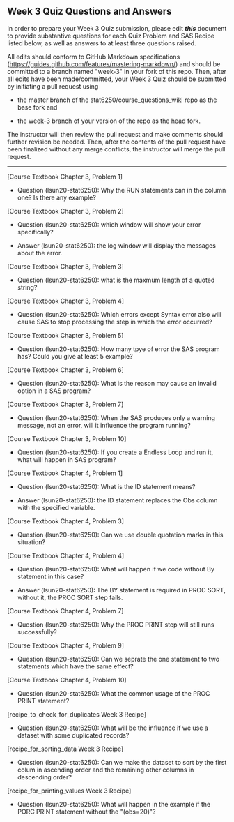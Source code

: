 
## Week 3 Quiz Questions and Answers

In order to prepare your Week 3 Quiz submission, please edit ***this*** document to provide substantive questions for each Quiz Problem and SAS Recipe listed below, as well as answers to at least three questions raised.

All edits should conform to GitHub Markdown specifications (https://guides.github.com/features/mastering-markdown/) and should be committed to a branch named "week-3" in your fork of this repo. Then, after all edits have been made/committed, your Week 3 Quiz should be submitted by initiating a pull request using

- the master branch of the stat6250/course_questions_wiki repo as the base fork and

- the week-3 branch of your version of the repo as the head fork.

The instructor will then review the pull request and make comments should further revision be needed. Then, after the contents of the pull request have been finalized without any merge conflicts, the instructor will merge the pull request.

********************************************************************************



[Course Textbook Chapter 3, Problem 1]
- Question (lsun20-stat6250): Why the RUN statements can in the column one? Is there any example?


[Course Textbook Chapter 3, Problem 2]
- Question (lsun20-stat6250): which window will show your error specifically?

- Answer (lsun20-stat6250): the log window will display the messages about the error.

[Course Textbook Chapter 3, Problem 3]
- Question (lsun20-stat6250): what is the maxmum length of a quoted string?

 
[Course Textbook Chapter 3, Problem 4]
- Question (lsun20-stat6250): Which errors except Syntax error also will cause SAS to stop processing the step in which the error occurred?


[Course Textbook Chapter 3, Problem 5]
- Question (lsun20-stat6250): How many tpye of error the SAS program has? Could you give at least 5 example?


[Course Textbook Chapter 3, Problem 6]
- Question (lsun20-stat6250): What is the reason may cause an invalid option in a SAS program?


[Course Textbook Chapter 3, Problem 7]
- Question (lsun20-stat6250): When the SAS produces only a warning message, not an error, will it influence the program running?


[Course Textbook Chapter 3, Problem 10]
- Question (lsun20-stat6250): If you create a Endless Loop and run it, what will happen in SAS program?


[Course Textbook Chapter 4, Problem 1]
- Question (lsun20-stat6250): What is the ID statement means?

- Answer (lsun20-stat6250): the ID statement replaces the Obs column with the specified variable.

[Course Textbook Chapter 4, Problem 3]
- Question (lsun20-stat6250): Can we use double quotation marks in this situation?


[Course Textbook Chapter 4, Problem 4]
- Question (lsun20-stat6250): What will happen if we code without By statement in this case?

- Answer (lsun20-stat6250): The BY statement is required in PROC SORT, without it, the PROC SORT step fails.

[Course Textbook Chapter 4, Problem 7]
- Question (lsun20-stat6250): Why the PROC PRINT step will still runs successfully?


[Course Textbook Chapter 4, Problem 9]
- Question (lsun20-stat6250): Can we seprate the one statement to two statements which have the same effect?


[Course Textbook Chapter 4, Problem 10]
- Question (lsun20-stat6250): What the common usage of the PROC PRINT statement?


[recipe_to_check_for_duplicates Week 3 Recipe]
- Question (lsun20-stat6250): What will be the influence if we use a dataset with some duplicated records?


[recipe_for_sorting_data Week 3 Recipe]
- Question (lsun20-stat6250): Can we make the dataset to sort by the first colum in ascending order and the remaining other columns in descending order?


[recipe_for_printing_values Week 3 Recipe]
- Question (lsun20-stat6250): What will happen in the example if the PORC PRINT statement without the "(obs=20)"?

